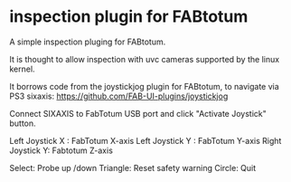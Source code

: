 # inspection plugin for FABtotum

A simple inspection pluging for FABtotum.

It is thought to allow inspection with uvc cameras supported by the linux kernel.

It borrows code from the joystickjog plugin for FABtotum, to navigate via PS3 sixaxis:
https://github.com/FAB-UI-plugins/joystickjog

Connect SIXAXIS to FabTotum USB port and click "Activate Joystick" button.

Left Joystick X : FabTotum X-axis
Left Joystick Y : FabTotum Y-axis
Right Joystick Y: Fabtotum Z-axis

Select: Probe up /down
Triangle: Reset safety warning
Circle: Quit

